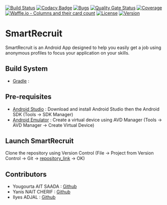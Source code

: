 [![Build Status](https://img.shields.io/travis/Yougourta/SmartRecruit/master.svg?style=flat-square)](https://travis-ci.org/Yougourta/SmartRecruit)
[![Codacy Badge](https://api.codacy.com/project/badge/Grade/323c9cdbcd864e00b033df82605fade8)](https://app.codacy.com/app/Yougourta/SmartRecruit?utm_source=github.com&utm_medium=referral&utm_content=Yougourta/SmartRecruit&utm_campaign=Badge_Grade_Dashboard)
[![Bugs](https://sonarcloud.io/api/project_badges/measure?project=Yougourta_SmartRecruit&metric=bugs)](https://sonarcloud.io/dashboard?id=Yougourta_SmartRecruit)
[![Quality Gate Status](https://sonarcloud.io/api/project_badges/measure?project=Yougourta_SmartRecruit&metric=alert_status)](https://sonarcloud.io/dashboard?id=Yougourta_SmartRecruit)
[![Coverage](https://sonarcloud.io/api/project_badges/measure?project=Yougourta_SmartRecruit&metric=coverage)](https://sonarcloud.io/dashboard?id=Yougourta_SmartRecruit)
[![Waffle.io - Columns and their card count](https://badge.waffle.io/Yougourta/SmartRecruit.svg?columns=all)](https://waffle.io/Yougourta/SmartRecruit)
[![License](https://img.shields.io/github/license/Yougourta/SmartRecruit.svg?style=flat-square)](LICENSE)
[![Version](https://img.shields.io/github/tag/Yougourta/SmartRecruit.svg?label=version&style=flat-square)](build.gradle)

# SmartRecruit
SmartRecruit is an Android App designed to help you easily get a job using anonymous profiles to focus your application on your skills. 

## Build System
-   [Gradle](https://gradle.org/) :

## Pre-requisites
-   [Android Studio](https://developer.android.com/studio/) : Download and install Android Studio then the Android SDK (Tools -> SDK Manager)
-   [Android Emulator](https://developer.android.com/studio/run/managing-avds) : Create a virtual device using AVD Manager (Tools -> AVD Manager -> Create Virtual Device)

## Launch SmartRecruit
Clone the repository using Version Control (File -> Project from Version Control -> Git -> [repository_link](https://github.com/Yougourta/SmartRecruit.git) -> OK)

## Contributors
-   Yougourta AIT SAADA : [Github](https://github.com/Yougourta)
-   Yanis NAIT CHERIF : [Github](https://github.com/yanisnait)
-   Ilyes ADJAL : [Github](https://github.com/ilyesad)
